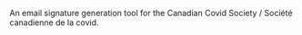 An email signature generation tool for the Canadian Covid Society / Société canadienne de la covid.
